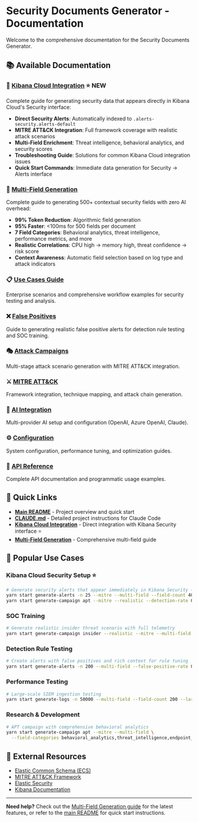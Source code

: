 # Security Documents Generator - Documentation

Welcome to the comprehensive documentation for the Security Documents Generator.

## 📚 Available Documentation

### 🔗 **[Kibana Cloud Integration](kibana-cloud-integration.md)** ⭐ NEW
Complete guide for generating security data that appears directly in Kibana Cloud's Security interface:
- **Direct Security Alerts**: Automatically indexed to `.alerts-security.alerts-default`
- **MITRE ATT&CK Integration**: Full framework coverage with realistic attack scenarios
- **Multi-Field Enrichment**: Threat intelligence, behavioral analytics, and security scores
- **Troubleshooting Guide**: Solutions for common Kibana Cloud integration issues
- **Quick Start Commands**: Immediate data generation for Security → Alerts interface

### 🔬 **[Multi-Field Generation](multi-field-generation.md)**
Complete guide to generating 500+ contextual security fields with zero AI overhead:
- **99% Token Reduction**: Algorithmic field generation
- **95% Faster**: <100ms for 500 fields per document
- **7 Field Categories**: Behavioral analytics, threat intelligence, performance metrics, and more
- **Realistic Correlations**: CPU high → memory high, threat confidence → risk score
- **Context Awareness**: Automatic field selection based on log type and attack indicators

### 📋 **[Use Cases Guide](use-cases-guide.md)**
Enterprise scenarios and comprehensive workflow examples for security testing and analysis.

### ❌ **[False Positives](false-positives.md)**
Guide to generating realistic false positive alerts for detection rule testing and SOC training.

### 🎭 **[Attack Campaigns](attack-campaigns.md)**
Multi-stage attack scenario generation with MITRE ATT&CK integration.

### ⚔️ **[MITRE ATT&CK](mitre-attack.md)**
Framework integration, technique mapping, and attack chain generation.

### 🤖 **[AI Integration](ai-integration.md)**
Multi-provider AI setup and configuration (OpenAI, Azure OpenAI, Claude).

### ⚙️ **[Configuration](configuration.md)**
System configuration, performance tuning, and optimization guides.

### 📖 **[API Reference](api-reference.md)**
Complete API documentation and programmatic usage examples.

## 🚀 Quick Links

- **[Main README](../README.md)** - Project overview and quick start
- **[CLAUDE.md](../CLAUDE.md)** - Detailed project instructions for Claude Code
- **[Kibana Cloud Integration](kibana-cloud-integration.md)** - Direct integration with Kibana Security interface ⭐
- **[Multi-Field Generation](multi-field-generation.md)** - Comprehensive multi-field guide

## 🎯 Popular Use Cases

### Kibana Cloud Security Setup ⭐
```bash
# Generate security alerts that appear immediately in Kibana Security → Alerts
yarn start generate-alerts -n 25 --mitre --multi-field --field-count 400
yarn start generate-campaign apt --mitre --realistic --detection-rate 0.8
```

### SOC Training
```bash
# Generate realistic insider threat scenario with full telemetry
yarn start generate-campaign insider --realistic --mitre --multi-field --field-count 400
```

### Detection Rule Testing
```bash
# Create alerts with false positives and rich context for rule tuning
yarn start generate-alerts -n 200 --multi-field --false-positive-rate 0.15
```

### Performance Testing
```bash
# Large-scale SIEM ingestion testing
yarn start generate-logs -n 50000 --multi-field --field-count 200 --large-scale
```

### Research & Development
```bash
# APT campaign with comprehensive behavioral analytics
yarn start generate-campaign apt --mitre --multi-field \
  --field-categories behavioral_analytics,threat_intelligence,endpoint_analytics
```

## 🔗 External Resources

- [Elastic Common Schema (ECS)](https://www.elastic.co/guide/en/ecs/current/index.html)
- [MITRE ATT&CK Framework](https://attack.mitre.org/)
- [Elastic Security](https://www.elastic.co/security)
- [Kibana Documentation](https://www.elastic.co/guide/en/kibana/current/index.html)

---

**Need help?** Check out the [Multi-Field Generation guide](multi-field-generation.md) for the latest features, or refer to the [main README](../README.md) for quick start instructions.